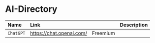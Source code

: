 # AI-Directory

| Name | Link |  | Description |
|:---|:---|:---|:---|
|`ChatGPT`|https://chat.openai.com/|Freemium|
